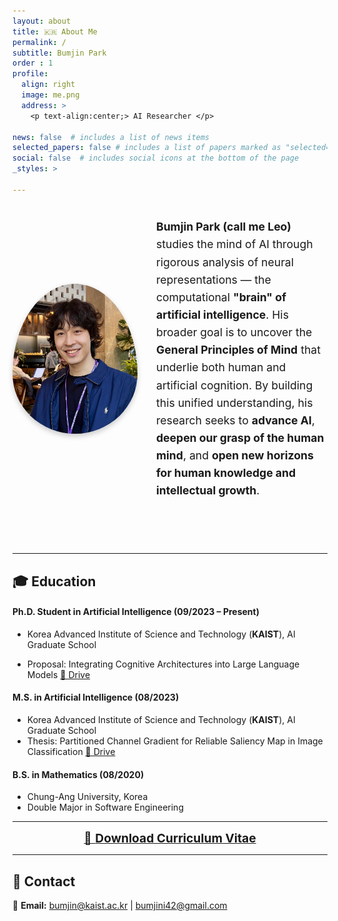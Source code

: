 ```yaml
---
layout: about
title: 🇰🇷 About Me
permalink: /
subtitle: Bumjin Park 
order : 1 
profile:
  align: right
  image: me.png
  address: >
    <p text-align:center;> AI Researcher </p>

news: false  # includes a list of news items
selected_papers: false # includes a list of papers marked as "selected={true}"
social: false  # includes social icons at the bottom of the page
_styles: >

---
```


<div class="profile-container">
    <img src="/assets/img/bumjini.png" width="40%" height="auto" class="styled-image"/>
    <div class="intro-text">
        <p><strong>Bumjin Park (call me Leo)</strong> studies the mind of AI through rigorous analysis of neural representations — the computational <strong>"brain" of artificial intelligence</strong>. His broader goal is to uncover the <strong>General Principles of Mind</strong> that underlie both human and artificial cognition. By building this unified understanding, his research seeks to <strong>advance AI</strong>, <strong>deepen our grasp of the human mind</strong>, and <strong>open new horizons for human knowledge and intellectual growth</strong>.</p>
    </div>
</div>


<style>

.profile-container {
    display: flex;
    align-items: center;
    gap: 30px;
    margin: 20px 0;
}

.styled-image {
    width: 200px;
    height: 240px;
    border-radius: 50% 50% 50% 50% / 60% 60% 40% 40%;
    box-shadow: 0 4px 8px rgba(0, 0, 0, 0.2);
    transition: transform 0.3s ease;
    flex-shrink: 0;
    object-fit: cover;
}

.intro-text {
    flex: 1;
    font-size: 1.1rem;
    line-height: 1.6;
}

@media (max-width: 768px) {
    .profile-container {
        flex-direction: column;
        text-align: center;
    }
    
    .styled-image {
        width: 150px;
        height: 200px;
    }
}

.field {
    padding: 2px 6px;
    border-radius: 4px;
    font-weight: bold;
}

.cognitive { background-color: #FFE0E0; }
.mechanistic { background-color: #E0FFE0; }
.xai { background-color: #E0E0FF; }
.llm { background-color: #FFE0FF; }
.multiagent { background-color: #FFFFE0; }
.communication { background-color: #E0FFFF; }
.math { background-color: #FFE5CC; }
.programming { background-color: #E5CCFF; }

</style>



<br>
<br>

---

## 🎓 Education

#### Ph.D. Student in Artificial Intelligence (09/2023 – Present)
- Korea Advanced Institute of Science and Technology (**KAIST**), AI Graduate School

- Proposal: Integrating Cognitive Architectures into Large Language Models [📂 Drive](https://1drv.ms/b/c/ae042a624064f8ca/EXbZ7D5yKjdOonSmwpe_60IBYzLog03lXGdDhi6Fy6WUhg?e=z6FWzK)

#### M.S. in Artificial Intelligence (08/2023)
- Korea Advanced Institute of Science and Technology (**KAIST**), AI Graduate School
- Thesis: Partitioned Channel Gradient for Reliable Saliency Map in Image Classification [📂 Drive](https://1drv.ms/b/c/ae042a624064f8ca/EWrkp660zT1BuTF8JjPcSa4B6IWTS5NT6V_URVY-WOKzgg?e=Y4GPkz)

#### B.S. in Mathematics (08/2020)
- Chung-Ang University, Korea
- Double Major in Software Engineering

---

<!-- ## 📄 Curriculum Vitae -->

<p align="center">
  <a href="assets/BumjiniCV.pdf" style="font-size:1.2rem;">
    📄 <b>Download Curriculum Vitae</b>
  </a>
</p>

---

## 📩 Contact  

📧 **Email:** [bumjin@kaist.ac.kr](mailto:bumjin@kaist.ac.kr) | [bumjini42@gmail.com](mailto:bumjini42@gmail.com)
<br>



<br>
<br>
<br>
<br>